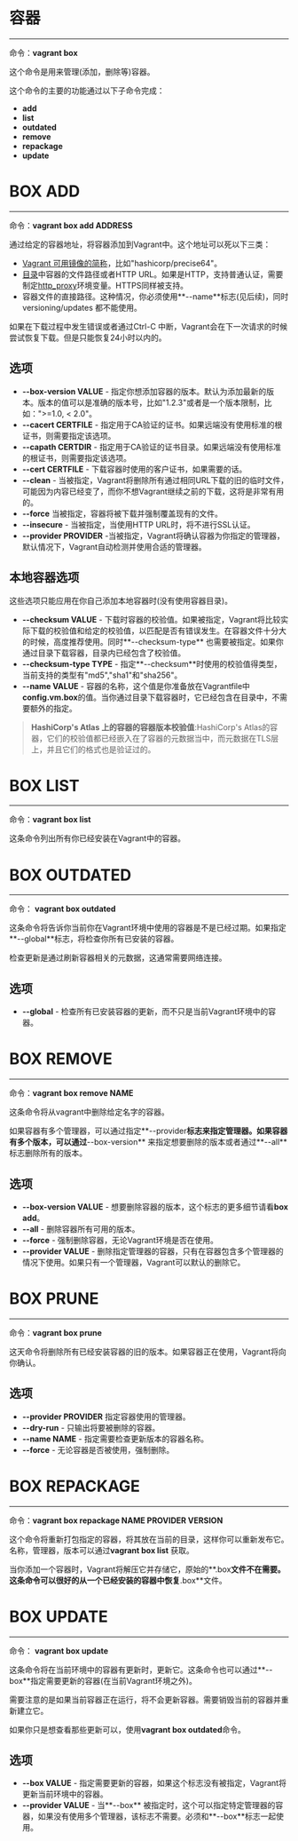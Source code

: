 # 容器

---

命令：**vagrant box**

这个命令是用来管理(添加，删除等)容器。

这个命令的主要的功能通过以下子命令完成：

- **add**
- **list**
- **outdated**
- **remove**
- **repackage**
- **update**

# BOX ADD

---

命令：**vagrant box add ADDRESS**

通过给定的容器地址，将容器添加到Vagrant中。这个地址可以死以下三类：

- [Vagrant 可用镜像的简称](https://atlas.hashicorp.com/boxes/search)，比如"hashicorp/precise64"。
- [目录](https://atlas.hashicorp.com/boxes/search)中容器的文件路径或者HTTP URL。如果是HTTP，支持普通认证，需要制定[http_proxy](https://www.vagrantup.com/docs/cli/box.html#http_proxy)环境变量。HTTPS同样被支持。
- 容器文件的直接路径。这种情况，你必须使用**--name**标志(见后续)，同时versioning/updates 都不能使用。

如果在下载过程中发生错误或者通过Ctrl-C 中断，Vagrant会在下一次请求的时候尝试恢复下载。但是只能恢复24小时以内的。

## 选项

- **--box-version VALUE** - 指定你想添加容器的版本。默认为添加最新的版本。版本的值可以是准确的版本号，比如"1.2.3"或者是一个版本限制，比如：">=1.0, < 2.0"。
- **--cacert CERTFILE** -  指定用于CA验证的证书。如果远端没有使用标准的根证书，则需要指定该选项。
- **--capath CERTDIR** -   指定用于CA验证的证书目录。如果远端没有使用标准的根证书，则需要指定该选项。
- **--cert CERTFILE** - 下载容器时使用的客户证书，如果需要的话。
- **--clean** - 当被指定，Vagrant将删除所有通过相同URL下载的旧的临时文件，可能因为内容已经变了，而你不想Vagrant继续之前的下载，这将是非常有用的。
- **--force** 当被指定，容器将被下载并强制覆盖现有的文件。
- **--insecure** - 当被指定，当使用HTTP URL时，将不进行SSL认证。
- **--provider PROVIDER** -当被指定，Vagrant将确认容器为你指定的管理器，默认情况下，Vagrant自动检测并使用合适的管理器。

## 本地容器选项

这些选项只能应用在你自己添加本地容器时(没有使用容器目录)。

- **--checksum VALUE** - 下载时容器的校验值。如果被指定，Vagrant将比较实际下载的校验值和给定的校验值，以匹配是否有错误发生。在容器文件十分大的时候，高度推荐使用。同时**--checksum-type** 也需要被指定。如果你通过目录下载容器，目录内已经包含了校验值。
- **--checksum-type TYPE** - 指定**--checksum**时使用的校验值得类型，当前支持的类型有"md5","sha1"和"sha256"。
- **--name VALUE** - 容器的名称，这个值是你准备放在Vagrantfile中**config.vm.box**的值。当你通过目录下载容器时，它已经包含在目录中，不需要额外的指定。

> **HashiCorp's Atlas 上的容器的容器版本校验值**:HashiCorp's Atlas的容器，它们的校验值都已经嵌入在了容器的元数据当中，而元数据在TLS层上，并且它们的格式也是验证过的。

# BOX LIST

---

命令：**vagrant box list**

这条命令列出所有你已经安装在Vagrant中的容器。

# BOX OUTDATED

---

命令： **vagrant box outdated**

这条命令将告诉你当前你在Vagrant环境中使用的容器是不是已经过期。如果指定**--global**标志，将检查你所有已安装的容器。

检查更新是通过刷新容器相关的元数据，这通常需要网络连接。

## 选项

- **--global** - 检查所有已安装容器的更新，而不只是当前Vagrant环境中的容器。

# BOX REMOVE

---

命令：**vagrant box remove NAME**

这条命令将从vagrant中删除给定名字的容器。

如果容器有多个管理器，可以通过指定**--provider**标志来指定管理器。如果容器有多个版本，可以通过**--box-version** 来指定想要删除的版本或者通过**--all** 标志删除所有的版本。

## 选项

- **--box-version VALUE** - 想要删除容器的版本，这个标志的更多细节请看**box add**。
- **--all** - 删除容器所有可用的版本。
- **--force** - 强制删除容器，无论Vagrant环境是否在使用。
- **--provider VALUE** - 删除指定管理器的容器，只有在容器包含多个管理器的情况下使用。如果只有一个管理器，Vagrant可以默认的删除它。

# BOX PRUNE

---

命令：**vagrant box prune**

这天命令将删除所有已经安装容器的旧的版本。如果容器正在使用，Vagrant将向你确认。

## 选项

- **--provider PROVIDER** 指定容器使用的管理器。
- **--dry-run** - 只输出将要被删除的容器。
- **--name NAME** - 指定需要检查更新版本的容器名称。
- **--force** - 无论容器是否被使用，强制删除。

# BOX REPACKAGE

---

命令：**vagrant box repackage NAME PROVIDER VERSION**

这个命令将重新打包指定的容器，将其放在当前的目录，这样你可以重新发布它。名称，管理器，版本可以通过**vagrant box list** 获取。

当你添加一个容器时，Vagrant将解压它并存储它，原始的**.box**文件不在需要。这条命令可以很好的从一个已经安装的容器中恢复**.box**文件。

# BOX UPDATE

---

命令： **vagrant box update**

这条命令将在当前环境中的容器有更新时，更新它。这条命令也可以通过**--box**指定需要更新的容器(在当前Vagrant环境之外)。

需要注意的是如果当前容器正在运行，将不会更新容器。需要销毁当前的容器并重新建立它。

如果你只是想查看那些更新可以，使用**vagrant box outdated**命令。

## 选项

- **--box VALUE** - 指定需要更新的容器，如果这个标志没有被指定，Vagrant将更新当前环境中的容器。
- **--provider VALUE** - 当**--box** 被指定时，这个可以指定特定管理器的容器，如果没有使用多个管理器，该标志不需要。必须和**--box**标志一起使用。






